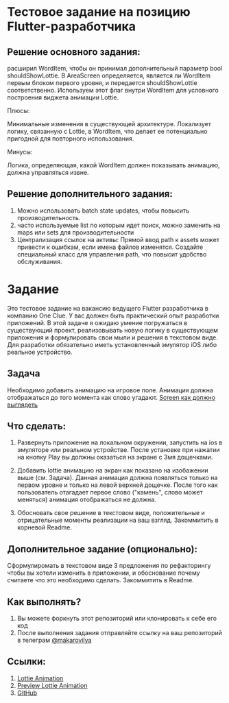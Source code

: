 # Тестовое задание на позицию Flutter-разработчика
## Решение основного задания:
расширил WordItem, чтобы он принимал дополнительный параметр bool shouldShowLottie.
В AreaScreen определяется, является ли WordItem первым блоком первого уровня, и передается shouldShowLottie соответственно.
Используем этот флаг внутри WordItem для условного построения виджета анимации Lottie.

Плюсы:

Минимальные изменения в существующей архитектуре.
Локализует логику, связанную с Lottie, в WordItem, что делает ее потенциально пригодной для повторного использования.

Минусы:

Логика, определяющая, какой WordItem должен показывать анимацию, должна управляться извне.

## Решение дополнительного задания:

1. Можно использовать batch state updates, чтобы повысить производительность.
2. часто используемые list по которым идет поиск, можно заменить на maps или sets для производительности
3. Централизация ссылок на активы:
 Прямой ввод path к assets может привести к ошибкам, если имена файлов изменятся. Создайте специальный класс для управления path, что повысит удобство обслуживания.

# Задание
Это тестовое задание на вакансию ведущего Flutter разработчика в компанию One Clue. У вас должен быть практический опыт разработки приложений. В этой задаче я ожидаю умение погружаться в существующий проект, реализовывать новую логику в существующем приложения и формулировать свои мыли и решения в текстовом виде.
Для разработки обязательно иметь установленный эмулятор iOS либо реальное устройство.

## Задача
Необходимо добавить анимацию на игровое поле. Анимация должна отображаться до того момента как слово угадают.
[Screen как должно выглядеть](https://github.com/imakarov/olympian-flutter-test/blob/master/test-flutter.png)

## Что сделать:
1. Развернуть приложение на локальном окружении, запустить на ios в эмуляторе или реальном устройстве. После установке при нажатии на кнопку Play вы должны оказаться на экране с 3мя дощечками.

2. Добавить lottie анимацию на экран как показано на изобажении выше (см. Задача). Данная анимация должна появляться только на первом уровне и только на левой верхней дощечке. После того как пользователь отагадает первое слово ("камень", слово может меняться) анимация отображаться не должна.

3. Обосновать свое решение в текстовом виде, положительные и отрицательные моменты реализации на ваш взгляд. Закоммитить в корневой Readme.


## Дополнительное задание (опционально):
Сформулиромать в текстовом виде 3 предложения по рефакторингу чтобы вы хотели изменить в приложении, и обоснование почему считаете что это необходимо сделать. Закоммитить в Readme.

## Как выполнять?
1. Вы можете форкнуть этот репозиторий или клонировать к себе его код
2. После выполнения задания отправляйте ссылку на ваш репозиторий в телеграм [@makarovilya](https://t.me/makarovilya) 

## Ссылки:
1. [Lottie Animation](https://raw.githubusercontent.com/imakarov/olympian-flutter-test/master/Animation.json)
2. [Preview Lottie Animation](https://app.lottiefiles.com/preview)
3. [GitHub](https://github.com/imakarov/olympian_flutter_test)